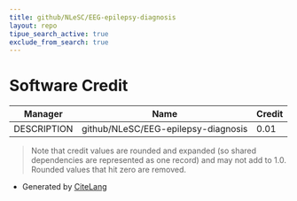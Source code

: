 ```yaml
---
title: github/NLeSC/EEG-epilepsy-diagnosis
layout: repo
tipue_search_active: true
exclude_from_search: true
---
```

# Software Credit

|Manager|Name|Credit|
|-------|----|------|
|DESCRIPTION|github/NLeSC/EEG-epilepsy-diagnosis|0.01|


> Note that credit values are rounded and expanded (so shared dependencies are represented as one record) and may not add to 1.0. Rounded values that hit zero are removed.


- Generated by [CiteLang](https://github.com/vsoch/citelang)
